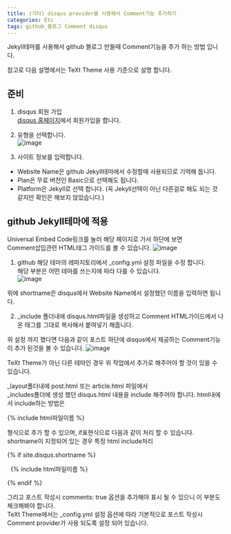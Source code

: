 ```yaml
---
title: (기타) disqus provider를 사용해서 Comment기능 추가하기
categories: Etc
tags: github_블로그 Comment disqus
---
```


Jekyll테마를 사용해서 github 블로그 만들때 Comment기능을 추가 하는 방법 입니다.

참고로 다음 설명에서는 TeXt Theme 사용 기준으로 설명 합니다.

<!--more-->

준비
-

1. disqus 회원 가입<br/>
[disqus 홈페이지](https://disqus.com)에서 회원가입을 합니다.

2. 유형을 선택합니다.<br/>
![image](https://user-images.githubusercontent.com/13028129/148637708-1dc99104-d9f7-426d-885c-e8ed81baf184.png)

3. 사이트 정보를 입력합니다.<br/>
- Website Name은 github Jekyll테마에서 수정할때 사용되므로 기억해 둡니다.<br/>
- Plan은 무료 버전인 Basic으로 선택해도 됩니다.
- Platform은 Jekyll로 선택 합니다. (꼭 Jekyll선택이 아닌 다른걸로 해도 되는 것 같지만 확인은 해보지 않았습니다.)

github Jekyll테마에 적용
-

Universal Embed Code링크를 눌러 해당 페이지로 가서 하단에 보면<br/>
Comment삽입관련 HTML태그 가이드를 볼 수 있습니다.
![image](https://user-images.githubusercontent.com/13028129/148637917-37d63e23-e1c4-4767-a2e6-663a7d714d93.png)


1. github 해당 테마의 레파지토리에서 _config.yml 설정 파일을 수정 합니다.<br/>
해당 부분은 어떤 테마를 쓰는지에 따라 다를 수 있습니다.<br/>
![image](https://user-images.githubusercontent.com/13028129/148639178-b0af0c9c-4306-4b30-a24a-7dab9f902e97.png)

위에 shortname은 disqus에서 Website Name에서 설정했던 이름을 입력하면 됩니다.

2. _include 폴더내에 disqus.html파일을 생성하고 Comment HTML가이드에서 나온 태그를 그대로 복사해서 붙여넣기 해줍니다.

위 설정 까지 했다면 다음과 같이 포스트 하단에 disqus에서 제공하는 Comment기능이 추가 된것을 볼 수 있습니다.
![image](https://user-images.githubusercontent.com/13028129/148647444-691063dd-76ee-45e2-ad79-e3f0f3c0aa49.png)


TeXt Theme가 아닌 다른 테마인 경우 위 작업에서 추가로 해주어야 할 것이 있을 수 있습니다.

_layout폴더내에 post.html 또는 article.html 파일에서<br/>
_includes폴더에 생성 했던 disqus.html 내용을 include 해주어야 합니다.
html내에서 include하는 방법은

{% include html파일이름 %}

형식으로 추가 할 수 있으며, if표현식으로 다음과 같이 처리 할 수 있습니다.<br/>
shortname이 지정되어 있는 경우 특정 html include처리

{% if site.disqus.shortname %}

&nbsp;&nbsp;{% include html파일이름 %}
  
{% endif %}

그리고 포스트 작성시 comments: true 옵션을 추가해야 표시 될 수 있으니 이 부분도 체크해봐야 합니다.<br/>
TeXt Theme에서는 _config.yml 설정 옵션에 따라 기본적으로 포스트 작성시 Comment provider가 사용 되도록 설정 되어 있습니다.
